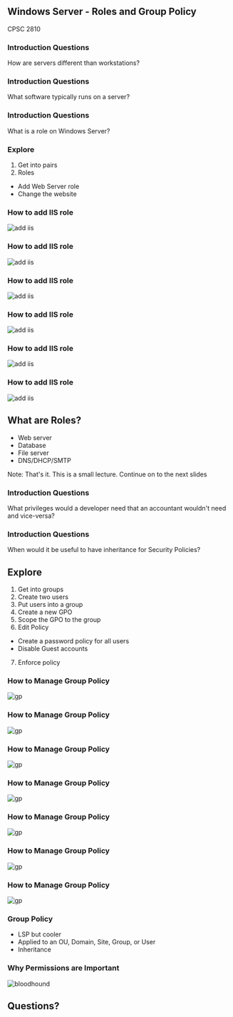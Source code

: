 ## Windows Server - Roles and Group Policy

CPSC 2810



### Introduction Questions

How are servers different than workstations?



### Introduction Questions

What software typically runs on a server?



### Introduction Questions

What is a role on Windows Server?



### Explore

1. Get into pairs
2. Roles
  * Add Web Server role
  * Change the website



### How to add IIS role

![add iis](add_iis_0.png)



### How to add IIS role

![add iis](add_iis_1.png)



### How to add IIS role

![add iis](add_iis_2.png)



### How to add IIS role

![add iis](add_iis_3.png)



### How to add IIS role

![add iis](add_iis_4.png)



### How to add IIS role

![add iis](add_iis_5.png)



## What are Roles?

* Web server
* Database
* File server
* DNS/DHCP/SMTP 

Note:
That's it. This is a small lecture. Continue on to the next slides



### Introduction Questions

What privileges would a developer need that an accountant wouldn't need and vice-versa?


### Introduction Questions

When would it be useful to have inheritance for Security Policies?



## Explore

1. Get into groups
2. Create two users
3. Put users into a group
4. Create a new GPO
5. Scope the GPO to the group
6. Edit Policy
  * Create a password policy for all users
  * Disable Guest accounts
7. Enforce policy



### How to Manage Group Policy

![gp](add_gp_0.png)



### How to Manage Group Policy

![gp](add_gp_1.png)



### How to Manage Group Policy

![gp](add_gp_2.png)



### How to Manage Group Policy

![gp](add_gp_3.png)



### How to Manage Group Policy

![gp](add_gp_4.png)



### How to Manage Group Policy

![gp](add_gp_5.png)



### How to Manage Group Policy

![gp](add_gp_6.png)



### Group Policy

* LSP but cooler
* Applied to an OU, Domain, Site, Group, or User
* Inheritance



### Why Permissions are Important

![bloodhound](bloodhound.png)



## Questions?
